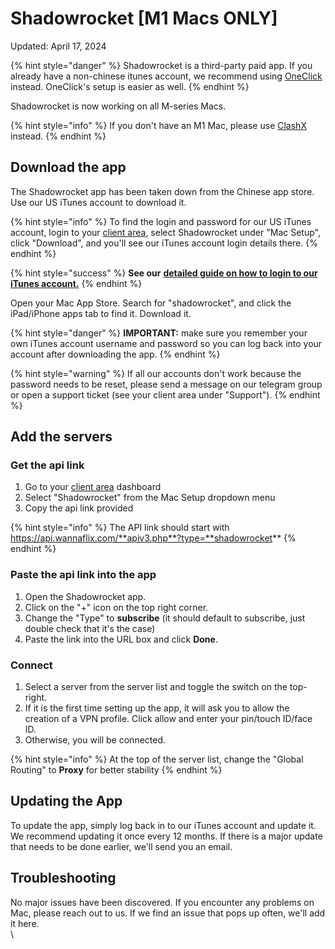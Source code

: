 # Shadowrocket \[M1 Macs ONLY]

Updated: April 17, 2024

{% hint style="danger" %}
Shadowrocket is a third-party paid app. If you already have a non-chinese itunes account, we recommend using [OneClick](../../mac-os/oneclick-m1-macs-only-recommended.md) instead. OneClick's setup is easier as well.
{% endhint %}

Shadowrocket is now working on all M-series Macs.&#x20;

{% hint style="info" %}
If you don't have an M1 Mac, please use [ClashX](clashx-v1.30.1-and-higher.md) instead.&#x20;
{% endhint %}

## Download the app

The Shadowrocket app has been taken down from the Chinese app store. Use our US iTunes account to download it.

{% hint style="info" %}
To find the login and password for our US iTunes account, login to your [client area](https://wannaflix.com/clientarea.php), select Shadowrocket under "Mac Setup", click "Download", and you'll see our iTunes account login details there.
{% endhint %}

{% hint style="success" %}
**See our** [**detailed guide on how to login to our iTunes account.**](../../ios/switching-itunes-account.md)
{% endhint %}

Open your Mac App Store. Search for "shadowrocket", and click the iPad/iPhone apps tab to find it. Download it.

{% hint style="danger" %}
**IMPORTANT:** make sure you remember your own iTunes account username and password so you can log back into your account after downloading the app.
{% endhint %}

{% hint style="warning" %}
If all our accounts don't work because the password needs to be reset, please send a message on our telegram group or open a support ticket (see your client area under "Support").
{% endhint %}

## Add the servers

### Get the api link

1. Go to your [client area](https://wannaflix.com/clientarea.php) dashboard
2. Select "Shadowrocket" from the Mac Setup dropdown menu
3. Copy the api link provided&#x20;

{% hint style="info" %}
The API link should start with https://api.wannaflix.com/**apiv3.php**?type=**shadowrocket**
{% endhint %}

### Paste the api link into the app

1. Open the Shadowrocket app.
2. Click on the "+" icon on the top right corner.
3. Change the "Type" to **subscribe** (it should default to subscribe, just double check that it's the case)
4. Paste the link into the URL box and click **Done**.

### **Connect**

1. Select a server from the server list and toggle the switch on the top-right.
2. If it is the first time setting up the app, it will ask you to allow the creation of a VPN profile. Click allow and enter your pin/touch ID/face ID.
3. Otherwise, you will be connected.

{% hint style="info" %}
At the top of the server list, change the "Global Routing" to **Proxy** for better stability
{% endhint %}

## Updating the App <a href="#updating-the-app" id="updating-the-app"></a>

To update the app, simply log back in to our iTunes account and update it. We recommend updating it once every 12 months. If there is a major update that needs to be done earlier, we'll send you an email.

## Troubleshooting <a href="#troubleshooting" id="troubleshooting"></a>

No major issues have been discovered. If you encounter any problems on Mac, please reach out to us. If we find an issue that pops up often, we'll add it here.\
\


###
